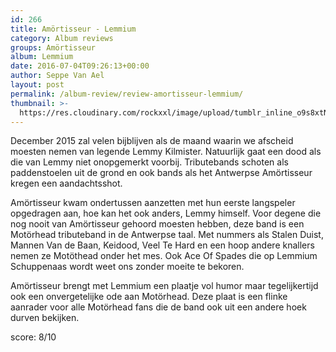 ```yaml
---
id: 266
title: Amörtisseur - Lemmium
category: Album reviews
groups: Amörtisseur
album: Lemmium
date: 2016-07-04T09:26:13+00:00
author: Seppe Van Ael
layout: post
permalink: /album-review/review-amortisseur-lemmium/
thumbnail: >-
  https://res.cloudinary.com/rockxxl/image/upload/tumblr_inline_o9s8xtNKps1uncqs0_540.jpg
---
```

December 2015 zal velen bijblijven als de maand waarin we afscheid moesten nemen van legende Lemmy Kilmister. Natuurlijk gaat een dood als die van Lemmy niet onopgemerkt voorbij. Tributebands schoten als paddenstoelen uit de grond en ook bands als het Antwerpse Amörtisseur kregen een aandachtsshot.

Amörtisseur kwam ondertussen aanzetten met hun eerste langspeler opgedragen aan, hoe kan het ook anders, Lemmy himself. Voor degene die nog nooit van Amörtisseur gehoord moesten hebben, deze band is een Motörhead tributeband in de Antwerpse taal. Met nummers als Stalen Duist, Mannen Van de Baan, Keidood, Veel Te Hard en een hoop andere knallers nemen ze Motöthead onder het mes. Ook Ace Of Spades die op Lemmium Schuppenaas wordt weet ons zonder moeite te bekoren.

Amörtisseur brengt met Lemmium een plaatje vol humor maar tegelijkertijd ook een onvergetelijke ode aan Motörhead. Deze plaat is een flinke aanrader voor alle Motörhead fans die de band ook uit een andere hoek durven bekijken.

score: 8/10